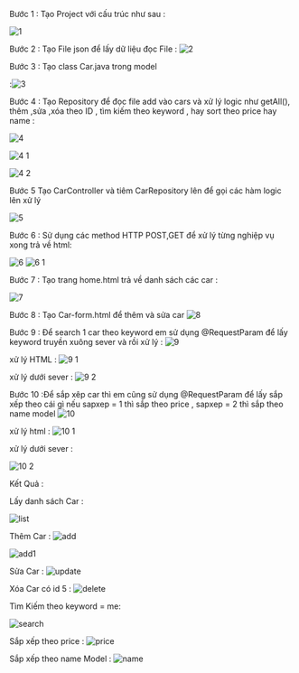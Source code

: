 Bước 1 : Tạo Project với cấu trúc như sau :

![1](https://user-images.githubusercontent.com/72613060/134251861-7c1fa8c5-8b1f-4f3d-a790-4bf827cd4eb4.png)


Bước 2 : Tạo File json để lấy dữ liệu đọc File :
![2](https://user-images.githubusercontent.com/72613060/134251881-4f4aca3f-47ea-426b-bb63-92ef203fdab7.png)




Bước 3 : Tạo class Car.java trong model

:![3](https://user-images.githubusercontent.com/72613060/134251904-00036d6d-aada-43b2-b488-4ae4519839ef.png)




Bước 4 : Tạo Repository để đọc file add vào cars và xử lý logic như getAll(), thêm ,sửa ,xóa theo ID , tìm kiếm theo keyword , hay sort theo price hay name :

![4](https://user-images.githubusercontent.com/72613060/134251923-be169df8-6585-43ae-ab57-0abaf3db9bd9.png)

![4 1](https://user-images.githubusercontent.com/72613060/134251952-4257ba4d-8d57-4ef4-8453-69a376da1dda.png)

![4 2](https://user-images.githubusercontent.com/72613060/134251968-06f08a16-7058-4530-a671-f4c42e2ba082.png)





Bước 5 Tạo CarController và tiêm CarRepository lên để gọi các hàm logic lên xử lý

![5](https://user-images.githubusercontent.com/72613060/134251990-8eebc7d0-c26e-45a1-8bc2-d8010e8e89e1.png)


Bước 6 : Sử dụng các method HTTP POST,GET để xử lý từng nghiệp vụ xong trả về html:


![6](https://user-images.githubusercontent.com/72613060/134252006-5937f25b-89cb-4873-bb11-e5422b44e034.png)
![6 1](https://user-images.githubusercontent.com/72613060/134252015-cf85afe8-a336-477f-8e5d-baa6c15568b1.png)


Bước 7 :  Tạo trang home.html trả về danh sách các car :


![7](https://user-images.githubusercontent.com/72613060/134252043-1381fa2b-f873-4f7c-a313-d5f764a3a9f6.png)


Bước 8 : Tạo Car-form.html để thêm và sửa car
![8](https://user-images.githubusercontent.com/72613060/134252055-6ac545b2-fdee-4712-8a30-80a8fb3dbaa0.png)


Bước 9 : Để search 1 car theo keyword em sử dụng @RequestParam để lấy keyword truyền xuông sever và rồi xử lý :
![9](https://user-images.githubusercontent.com/72613060/134252066-4444884b-d67f-4b14-bcbd-74cba84dd874.png)


xử lý HTML : 
![9 1](https://user-images.githubusercontent.com/72613060/134252090-1aafec00-6123-408c-84dc-dbc20e176d86.png)


xử lý dưới sever :
![9 2](https://user-images.githubusercontent.com/72613060/134252104-62d5136b-0719-4723-9a7f-527d6dac81b9.png)


Bước 10 :Để sắp xêp car thì em cũng sử dụng @RequestParam để lấy sắp xếp theo cái gì nếu sapxep = 1 thì sắp theo price , sapxep = 2 thì sắp theo name model
  ![10](https://user-images.githubusercontent.com/72613060/134252118-a9762d9e-b272-4822-ab98-9bad02f3ca22.png)


xử lý html :
![10 1](https://user-images.githubusercontent.com/72613060/134252134-42082e77-863f-4b5f-9542-6dcecef6aa69.png)


xử lý dưới sever :


![10 2](https://user-images.githubusercontent.com/72613060/134252144-9b011220-1be5-4d3c-9052-ca32187014a3.png)



Kết Quả :

Lấy danh sách Car :

![list](https://user-images.githubusercontent.com/72613060/134252172-e85b0a22-75a1-4fc5-8ce9-4e062d2526fc.png)

Thêm Car :
![add](https://user-images.githubusercontent.com/72613060/134252187-518d2352-a1ba-4425-b7a2-3d874fff7b44.png)

![add1](https://user-images.githubusercontent.com/72613060/134252202-bcd9eeb2-7d34-4dcf-907f-1a44fd674d3c.png)

Sửa Car :
![update](https://user-images.githubusercontent.com/72613060/134252216-19ed11fc-ae0a-4327-9950-f3acb82c0778.png)


Xóa Car có id 5 :
![delete](https://user-images.githubusercontent.com/72613060/134252231-4a22311d-465f-4b70-997b-d6e4be9480de.png)


Tìm Kiếm theo keyword  = me:

![search](https://user-images.githubusercontent.com/72613060/134252275-5cc283c0-beff-4af3-9f9d-20fabc180584.png)


Sắp xếp theo price :
![price](https://user-images.githubusercontent.com/72613060/134252255-48a27a26-e075-4286-be97-db3fddce8e2e.png)


Sắp xếp theo name Model :
![name](https://user-images.githubusercontent.com/72613060/134252280-8e175003-bff3-41ab-a0d4-562ffcb95e5a.png)











